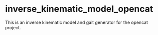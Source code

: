 # inverse_kinematic_model_opencat

This is an inverse kinematic model and gait generator for the opencat project.



